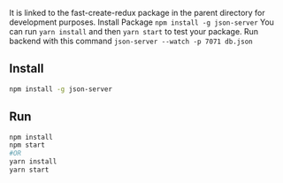 It is linked to the fast-create-redux package in the parent directory for development purposes.
Install Package `npm install -g json-server`
You can run `yarn install` and then `yarn start` to test your package.
Run backend with this command `json-server --watch -p 7071 db.json`

## Install

```bash
npm install -g json-server
```

## Run

```bash
npm install
npm start
#OR
yarn install
yarn start
```
